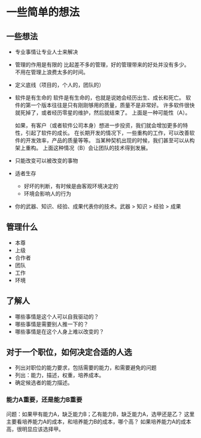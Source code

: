 # 一些简单的想法

## 一些想法
- 专业事情让专业人士来解决
- 管理的作用是有限的
  比起差不多的管理，好的管理带来的好处并没有多少。
	不用在管理上浪费太多的时间。
- 定义底线（项目的，个人的，团队的）
- 软件是有生命的
	软件是有生命的，也就是说她会经历出生、成长和死亡。
	软件的第一个版本往往是只有刚刚够用的质量，质量不是非常好。
	许多软件很快就死掉了，或者经历零星的维护，然后就结束了。
	上面是一种可能性（A）。

	如果，有客户（或者软件公司本身）想进一步投资，我们就会增加更多的特性，引起了软件的成长。
	在长期开发的情况下，一些重构的工作，可以改善软件的开发效率，产品的质量等等。
	当某种契机出现的时候，我们甚至可以从构架上重构。
	上面这种情况（B）会让团队的技术得到发展。
- 只能改变可以被改变的事物
- 适者生存
  - 好坏的判断，有时候是由客观环境决定的
  - 环境会影响人的行为
- 你的武器、知识、经验、成果代表你的技术。武器 > 知识 > 经验 > 成果

## 管理什么
- 本尊
- 上级
- 合作者
- 团队
- 工作
- 环境

## 了解人
- 哪些事情是这个人可以自我驱动的？
- 哪些事情是需要别人推一下的？
- 哪些事情是在这个人身上难以改变的？

## 对于一个职位，如何决定合适的人选

- 列出对职位的能力要求，包括需要的能力，和需要避免的问题
- 列出：能力，描述，权重，培养成本。
- 确定候选者的能力描述。

### 能力A重要，还是能力B重要
问题：如果甲有能力A，缺乏能力B；乙有能力B，缺乏能力A，选甲还是乙？
这里主要看培养能力A的成本，和培养能力B的成本，哪个高？
如果培养能力A的成本高，很明显应该选择甲。

